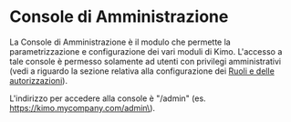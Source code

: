 # Console di Amministrazione

La Console di Amministrazione è il modulo che permette la parametrizzazione e configurazione dei vari moduli di Kimo. L'accesso a tale console è permesso solamente ad utenti con privilegi amministrativi \(vedi a riguardo la sezione relativa alla configurazione dei [Ruoli e delle autorizzazioni](../../impostazioni/ruoli.md)\).

L'indirizzo per accedere alla console è "/admin" \(es. https://kimo.mycompany.com/admin\).

